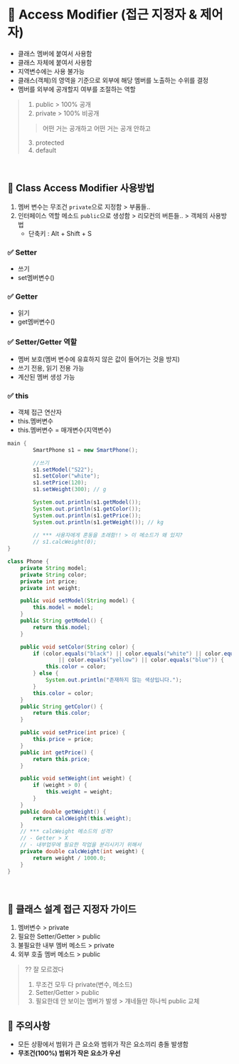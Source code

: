 # 📌 Access Modifier (접근 지정자 & 제어자)
- 클래스 멤버에 붙여서 사용함
- 클래스 자체에 붙여서 사용함
- 지역변수에는 사용 불가능
- 클래스(객체)의 영역을 기준으로 외부에 해당 멤버를 노출하는 수위를 결정
- 멤버를 외부에 공개할지 여부를 조절하는 역할
> 1. public > 100% 공개
> 2. private > 100% 비공개
> >어떤 거는 공개하고 어떤 거는 공개 안하고
> 3. protected
> 4. default
<br>

## 📌 Class Access Modifier 사용방법
1.  멤버 변수는 무조건 `private`으로 지정함 > 부품들..
2. 인터페이스 역할 메소드 `public`으로 생성함  > 리모컨의 버튼들.. > 객체의 사용방법
	- 단축키 : Alt + Shift + S
### ✅ Setter
- 쓰기
- set멤버변수()
### ✅ Getter
- 읽기
- get멤버변수()

###  ✅ Setter/Getter 역할
- 멤버 보호(멤버 변수에 유효하지 않은 값이 들어가는 것을 방지)
- 쓰기 전용, 읽기 전용 가능
- 계산된 멤버 생성 가능
### ✅ this
- 객체 접근 연산자
- this.멤버변수
- this.멤버변수 = 매개변수(지역변수)


```java
main {
		SmartPhone s1 = new SmartPhone();

		//쓰기
		s1.setModel("S22");
		s1.setColor("white");
		s1.setPrice(120);
		s1.setWeight(300); // g

		System.out.println(s1.getModel());
		System.out.println(s1.getColor());
		System.out.println(s1.getPrice());
		System.out.println(s1.getWeight()); // kg
		
		// *** 사용자에게 혼동을 초래함!! > 이 메소드가 왜 있지?
		// s1.calcWeight(0);
}

class Phone {
	private String model;
	private String color;
	private int price;
	private int weight;

	public void setModel(String model) {
		this.model = model;
	}
	public String getModel() {
		return this.model;
	}

	public void setColor(String color) {
		if (color.equals("black") || color.equals("white") || color.equals("red")
				|| color.equals("yellow") || color.equals("blue")) {
			this.color = color;
		} else {
			System.out.println("존재하지 않는 색상입니다.");
		}
		this.color = color;
	}
	public String getColor() {
		return this.color;
	}

	public void setPrice(int price) {
		this.price = price;
	}
	public int getPrice() {
		return this.price;
	}

	public void setWeight(int weight) {
		if (weight > 0) {
			this.weight = weight;
		}
	}
	public double getWeight() {
		return calcWeight(this.weight);
	}
	// *** calcWeight 메소드의 성격?
	// - Getter > X
	// - 내부업무에 필요한 작업을 분리시키기 위해서
	private double calcWeight(int weight) {
		return weight / 1000.0;
	}
}
```

<br>

## 📌 클래스 설계 접근 지정자 가이드
1. 멤버변수 > private
2. 필요한 Setter/Getter > public
3. 불필요한 내부 멤버 메소드 > private
4. 외부 호출 멤버 메소드 > public
> ?? 잘 모르겠다
> 1. 무조건 모두 다 private(변수, 메소드)
> 2. Setter/Getter > public
> 3. 필요한데 안 보이는 멤버가 발생 > 걔네들만 하나씩 public 교체 

## 📌 주의사항
- 모든 상황에서 범위가 큰 요소와 범위가 작은 요소끼리 충돌 발생함
- **무조건(100%) 범위가 작은 요소가 우선**

